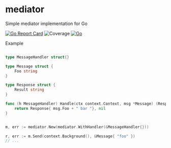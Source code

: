 # mediator

Simple mediator implementation for Go

[![Go Report Card](https://goreportcard.com/badge/github.com/vectorhacker/mediator)](https://goreportcard.com/report/github.com/vectorhacker/mediator)
![Coverage](https://img.shields.io/badge/Coverage-100.0%25-brightgreen)
[![Go](https://github.com/vectorhacker/mediator/actions/workflows/go.yml/badge.svg?branch=main)](https://github.com/vectorhacker/mediator/actions/workflows/go.yml)

Example 

```go

type MessageHandler struct{}

type Message struct {
    Foo string
}

type Response struct {
    Result string
}

func (h MessageHandler) Handle(ctx context.Context, msg *Message) (Response, error) {
    return Response{ msg.Foo + " bar "}, nil
}


m, err := mediator.New(mediator.WithHandler(&MessageHandler{})) 

r, err := m.Send(context.Background(), &Message{ "foo" })
// ...

```